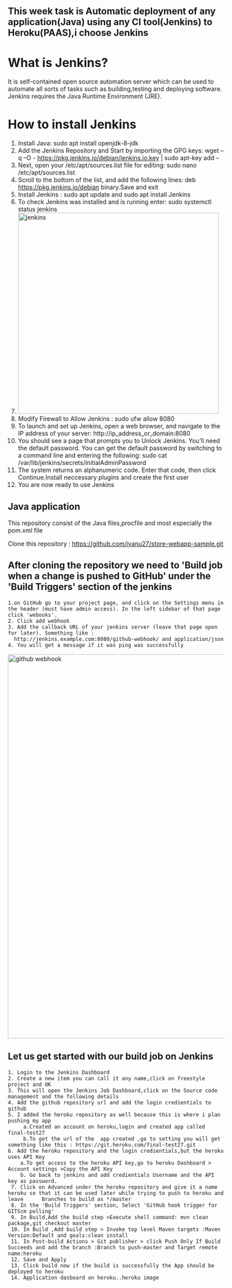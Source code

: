 ## This week task is Automatic deployment of any application(Java) using any CI tool(Jenkins) to Heroku(PAAS),i choose Jenkins

# What is Jenkins?
 It is self-contained open source automation server which can be used to automate all sorts of tasks such as building,testing and deploying software. Jenkins requires the Java Runtime Environment (JRE). 

# How to install Jenkins
  1. Install Java: sudo apt install openjdk-8-jdk
  2. Add the Jenkins Repository and Start by importing the GPG keys: wget –q –O - https://pkg.jenkins.io/debian/jenkins.io.key | sudo apt-key add –
  3. Next, open your /etc/apt/sources.list file for editing: sudo nano /etc/apt/sources.list
  4. Scroll to the bottom of the list, and add the following lines: deb https://pkg.jenkins.io/debian binary.Save and exit
  5. Install Jenkins : sudo apt update and sudo apt install Jenkins
  6. To check Jenkins was installed and is running enter: sudo systemctl status jenkins
  7.  <img width="466" alt="jenkins" src="https://user-images.githubusercontent.com/57386428/110116923-101a5300-7d6d-11eb-8d90-6f692d75bdb7.PNG">
  8. Modify Firewall to Allow Jenkins : sudo ufw allow 8080
  9. To launch and set up Jenkins, open a web browser, and navigate to the IP address of your server: http://ip_address_or_domain:8080
  10. You should see a page that prompts you to Unlock Jenkins. You’ll need the default password. You can get the default password by switching to a command line and entering the following:  sudo cat /var/lib/jenkins/secrets/initialAdminPassword
  11. The system returns an alphanumeric code. Enter that code, then click Continue.Install neccessary plugins and create the first user
  12. You are now ready to use Jenkins

## Java application 

This repository consist of the Java files,procfile and most especially the pom.xml file

Clone this repository : https://github.com/iyanu27/store-webapp-sample.git

## After cloning the repository  we need to 'Build job when a change is pushed to GitHub' under the 'Build Triggers' section of the jenkins

    1.on GitHub go to your project page, and click on the Settings menu in the header (must have admin access). In the left sidebar of that page click 'webooks'.
    2. Click add webhook
    3. Add the callback URL of your jenkins server (leave that page open for later). Something like :
      http://jenkins.example.com:8080/github-webhook/ and application/json
    4. You will get a message if it was ping was successfully
    
<img width="891" alt="github webhook" src="https://user-images.githubusercontent.com/57386428/110117289-8028d900-7d6d-11eb-8f50-54ea72d48f02.PNG"> 

## Let us get started with our build job on Jenkins
    1. Login to the Jenkins Dashboard
    2. Create a new item you can call it any name,click on freestyle project and OK
    3. This will open the Jenkins Job Dashboard,click on the Source code management and the following details
    4. Add the github repository url and add the login credientials to github
    5. I added the heroku repository as well because this is where i plan pushing my app 
         a.Created an account on heroku,login and created app called final-test27
         b.To get the url of the  app created ,go to setting you will get something like this : https://git.heroku.com/final-test27.git
    6. Add the heroku repository and the login credientials,but the heroku uses API Key
        a.To get access to the heroku API key,go to heroku Dashboard > Account settings >Copy the API Key
        b. Go back to jenkins and add credientials Username and the API key as password.
     7. Click on Advanced under the heroku repository and give it a name heroku so that it can be used later while trying to push to heroku and leave      Branches to build as */master
     8. In the 'Build Triggers' section, Select 'GitHub hook trigger for GITScm polling'
     9. In Build,Add the build step >Execute shell command: mvn clean package,git checkout master
     10. In Build ,Add build step > Invoke top level Maven targets :Maven Version:Default and goals:clean install
     11. In Post-build Actions > Git publisher > click Push Only If Build Succeeds and add the branch :Branch to push-master and Target remote name:heroku
     12. Save and Apply
     13. Click build now if the build is successfully the App should be deployed to heroku
     14. Application dasboard on heroku..heroku image



